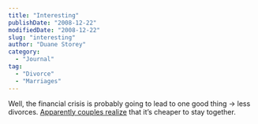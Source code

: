 ```yaml
---
title: "Interesting"
publishDate: "2008-12-22"
modifiedDate: "2008-12-22"
slug: "interesting"
author: "Duane Storey"
category:
  - "Journal"
tag:
  - "Divorce"
  - "Marriages"
---
```


Well, the financial crisis is probably going to lead to one good thing -&gt; less divorces. [Apparently couples realize](http://www.marketwatch.com/news/story/story.aspx?guid={ED35EC99-9273-4A10-B437-A177F4EC4D4D}) that it’s cheaper to stay together.